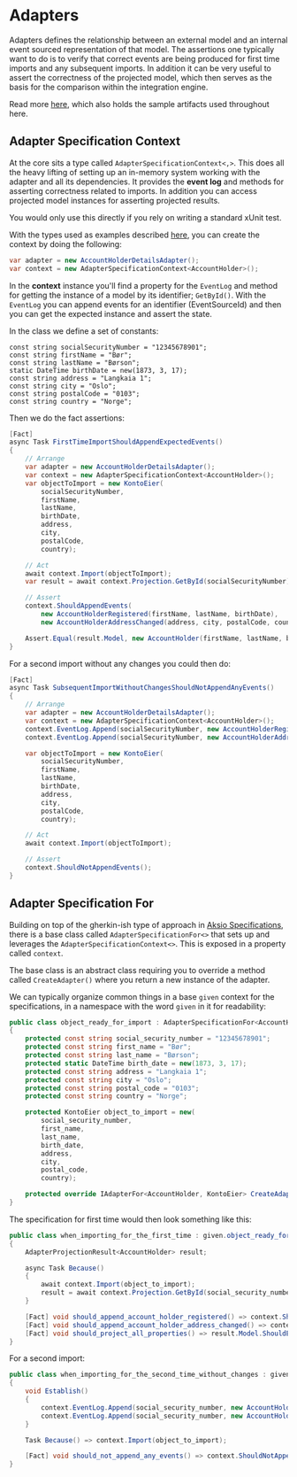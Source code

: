 # Adapters

Adapters defines the relationship between an external model and an internal event sourced
representation of that model. The assertions one typically want to do is to verify that
correct events are being produced for first time imports and any subsequent imports.
In addition it can be very useful to assert the correctness of the projected model, which
then serves as the basis for the comparison within the integration engine.

Read more [here](../clients/dotnet/integration/integration.md), which also holds the
sample artifacts used throughout here.

## Adapter Specification Context

At the core sits a type called `AdapterSpecificationContext<,>`. This does all the heavy lifting
of setting up an in-memory system working with the adapter and all its dependencies.
It provides the **event log** and methods for asserting correctness related to imports.
In addition you can access projected model instances for asserting projected results.

You would only use this directly if you rely on writing a standard xUnit test.

With the types used as examples described [here](../clients/dotnet/integration/integration.md), you
can create the context by doing the following:

```csharp
var adapter = new AccountHolderDetailsAdapter();
var context = new AdapterSpecificationContext<AccountHolder>();
```

In the **context** instance you'll find a property for the `EventLog` and method for getting the instance of
a model by its identifier; `GetById()`. With the `EventLog` you can append events for an identifier (EventSourceId) and
then you can get the expected instance and assert the state.

In the class we define a set of constants:

```chsarp
const string socialSecurityNumber = "12345678901";
const string firstName = "Bør";
const string lastName = "Børson";
static DateTime birthDate = new(1873, 3, 17);
const string address = "Langkaia 1";
const string city = "Oslo";
const string postalCode = "0103";
const string country = "Norge";
```

Then we do the fact assertions:

```csharp
[Fact]
async Task FirstTimeImportShouldAppendExpectedEvents()
{
    // Arrange
    var adapter = new AccountHolderDetailsAdapter();
    var context = new AdapterSpecificationContext<AccountHolder>();
    var objectToImport = new KontoEier(
        socialSecurityNumber,
        firstName,
        lastName,
        birthDate,
        address,
        city,
        postalCode,
        country);

    // Act
    await context.Import(objectToImport);
    var result = await context.Projection.GetById(socialSecurityNumber);

    // Assert
    context.ShouldAppendEvents(
        new AccountHolderRegistered(firstName, lastName, birthDate),
        new AccountHolderAddressChanged(address, city, postalCode, country));

    Assert.Equal(result.Model, new AccountHolder(firstName, lastName, birthDate, socialSecurityNumber, address, city, country))
}
```

For a second import without any changes you could then do:

```csharp
[Fact]
async Task SubsequentImportWithoutChangesShouldNotAppendAnyEvents()
{
    // Arrange
    var adapter = new AccountHolderDetailsAdapter();
    var context = new AdapterSpecificationContext<AccountHolder>();
    context.EventLog.Append(socialSecurityNumber, new AccountHolderRegistered(firstName, lastName, birthDate));
    context.EventLog.Append(socialSecurityNumber, new AccountHolderAddressChanged(address, city, postal_code, country));

    var objectToImport = new KontoEier(
        socialSecurityNumber,
        firstName,
        lastName,
        birthDate,
        address,
        city,
        postalCode,
        country);

    // Act
    await context.Import(objectToImport);

    // Assert
    context.ShouldNotAppendEvents();
}
```

## Adapter Specification For

Building on top of the gherkin-ish type of approach in [Aksio Specifications](https://github.com/aksio-insurtech/Specifications),
there is a base class called `AdapterSpecificationFor<>` that sets up and leverages the `AdapterSpecificationContext<>`.
This is exposed in a property called `context`.

The base class is an abstract class requiring you to override a method called `CreateAdapter()` where you return a new instance
of the adapter.

We can typically organize common things in a base `given` context for the specifications, in a namespace with the word `given` in it
for readability:

```csharp
public class object_ready_for_import : AdapterSpecificationFor<AccountHolder, KontoEier>
{
    protected const string social_security_number = "12345678901";
    protected const string first_name = "Bør";
    protected const string last_name = "Børson";
    protected static DateTime birth_date = new(1873, 3, 17);
    protected const string address = "Langkaia 1";
    protected const string city = "Oslo";
    protected const string postal_code = "0103";
    protected const string country = "Norge";

    protected KontoEier object_to_import = new(
        social_security_number,
        first_name,
        last_name,
        birth_date,
        address,
        city,
        postal_code,
        country);

    protected override IAdapterFor<AccountHolder, KontoEier> CreateAdapter() => new AccountHolderDetailsAdapter();
}

```

The specification for first time would then look something like this:

```csharp
public class when_importing_for_the_first_time : given.object_ready_for_import
{
    AdapterProjectionResult<AccountHolder> result;

    async Task Because()
    {
        await context.Import(object_to_import);
        result = await context.Projection.GetById(social_security_number);
    }

    [Fact] void should_append_account_holder_registered() => context.ShouldAppendEvents(new AccountHolderRegistered(first_name, last_name, birth_date));
    [Fact] void should_append_account_holder_address_changed() => context.ShouldAppendEvents(new AccountHolderAddressChanged(address, city, postal_code, country));
    [Fact] void should_project_all_properties() => result.Model.ShouldEqual(new AccountHolder(first_name, last_name, birth_date, social_security_number, address, city, postal_code, country));
}
```

For a second import:

```csharp
public class when_importing_for_the_second_time_without_changes : given.object_ready_for_import
{
    void Establish()
    {
        context.EventLog.Append(social_security_number, new AccountHolderRegistered(first_name, last_name, birth_date));
        context.EventLog.Append(social_security_number, new AccountHolderAddressChanged(address, city, postal_code, country));
    }

    Task Because() => context.Import(object_to_import);

    [Fact] void should_not_append_any_events() => context.ShouldNotAppendEvents();
}
```
